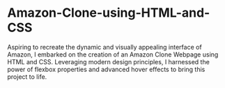 # Amazon-Clone-using-HTML-and-CSS
Aspiring to recreate the dynamic and visually appealing interface of Amazon, I embarked on the creation of an Amazon Clone Webpage using HTML and CSS. Leveraging modern design principles, I harnessed the power of flexbox properties and advanced hover effects to bring this project to life.
